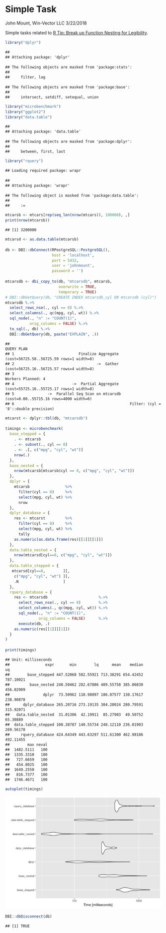 Simple Task
================
John Mount, Win-Vector LLC
3/22/2018

Simple tasks related to [R Tip: Break up Function Nesting for Legibility](http://www.win-vector.com/blog/2018/03/r-tip-break-up-function-nesting-for-legibility/).

``` r
library("dplyr")
```

    ## 
    ## Attaching package: 'dplyr'

    ## The following objects are masked from 'package:stats':
    ## 
    ##     filter, lag

    ## The following objects are masked from 'package:base':
    ## 
    ##     intersect, setdiff, setequal, union

``` r
library("microbenchmark")
library("ggplot2")
library("data.table")
```

    ## 
    ## Attaching package: 'data.table'

    ## The following objects are masked from 'package:dplyr':
    ## 
    ##     between, first, last

``` r
library("rquery")
```

    ## Loading required package: wrapr

    ## 
    ## Attaching package: 'wrapr'

    ## The following object is masked from 'package:data.table':
    ## 
    ##     :=

``` r
mtcarsb <- mtcars[rep(seq_len(nrow(mtcars)), 100000), ,]
print(nrow(mtcarsb))
```

    ## [1] 3200000

``` r
mtcarsd <- as.data.table(mtcarsb)

db <- DBI::dbConnect(RPostgreSQL::PostgreSQL(),
                     host = 'localhost',
                     port = 5432,
                     user = 'johnmount',
                     password = '')

mtcarsdb <- dbi_copy_to(db, "mtcarsdb", mtcarsb,
                        overwrite = TRUE,
                        temporary = TRUE)
# DBI::dbGetQuery(db, "CREATE INDEX mtcarsdb_cyl ON mtcarsdb (cyl)")
mtcarsdb %.>% 
  select_rows_nse(., cyl == 8) %.>% 
  select_columns(., qc(mpg, cyl, wt)) %.>%
  sql_node(., "n" := "COUNT(1)", 
           orig_columns = FALSE) %.>%
  to_sql(., db) %.>%
  DBI::dbGetQuery(db, paste("EXPLAIN", .))
```

    ##                                                                                 QUERY PLAN
    ## 1                             Finalize Aggregate  (cost=56725.58..56725.59 rows=1 width=8)
    ## 2                                     ->  Gather  (cost=56725.16..56725.57 rows=4 width=8)
    ## 3                                                                       Workers Planned: 4
    ## 4                          ->  Partial Aggregate  (cost=55725.16..55725.17 rows=1 width=8)
    ## 5               ->  Parallel Seq Scan on mtcarsdb  (cost=0.00..55715.16 rows=4000 width=0)
    ## 6                                                    Filter: (cyl = '8'::double precision)

``` r
mtcarst <- dplyr::tbl(db, "mtcarsdb")

timings <- microbenchmark(
  base_stepped = {
    . <- mtcarsb
    . <- subset(., cyl == 8)
    . <- .[, c("mpg", "cyl", "wt")]
    nrow(.)
  },
  base_nested = {
    nrow(mtcarsb[mtcarsb$cyl == 8, c("mpg", "cyl", "wt")])
  },
  dplyr = {
    mtcarsb                %>%
      filter(cyl == 8)     %>%
      select(mpg, cyl, wt) %>%
      nrow
  },
  dplyr_database = {
    res <- mtcarst         %>%
      filter(cyl == 8)     %>%
      select(mpg, cyl, wt) %>%
      tally
    as.numeric(as.data.frame(res)[[1]][[1]])
  },
  data.table_nested = {
    nrow(mtcarsd[cyl==8, c("mpg", "cyl", "wt")])
  },
  data.table_stepped = {
   mtcarsd[cyl==8,        ][,
    c("mpg", "cyl", "wt") ][, 
    .N                    ]
  },
  rquery_database = {
    res <- mtcarsdb                       %.>% 
      select_rows_nse(., cyl == 8)        %.>% 
      select_columns(., qc(mpg, cyl, wt)) %.>%
      sql_node(., "n" := "COUNT(1)", 
               orig_columns = FALSE)      %.>%
      execute(db, .)
    as.numeric(res[[1]][[1]])
  }
)

print(timings)
```

    ## Unit: milliseconds
    ##                expr       min        lq      mean    median        uq
    ##        base_stepped 447.52068 582.55921 713.38291 654.42452 787.10021
    ##         base_nested 240.50462 282.67886 409.55758 385.06830 456.02909
    ##               dplyr  73.50962 110.98097 186.07577 130.17617 238.90878
    ##      dplyr_database 265.20716 273.19135 304.20024 280.79591 315.92071
    ##   data.table_nested  31.01306  42.19911  85.27903  49.50752  65.30889
    ##  data.table_stepped 100.38787 140.55734 248.12110 236.01903 269.56178
    ##     rquery_database 424.64349 443.63297 511.61300 462.98186 492.11455
    ##        max neval
    ##  1482.5111   100
    ##  1335.3310   100
    ##   727.6659   100
    ##   454.8025   100
    ##  1649.2550   100
    ##   816.7377   100
    ##  1746.4671   100

``` r
autoplot(timings)
```

![](SimpleTask_files/figure-markdown_github/unnamed-chunk-1-1.png)

``` r
DBI::dbDisconnect(db)
```

    ## [1] TRUE
